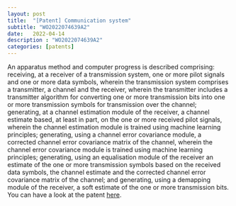 ```yaml
---
layout: post
title:  "[Patent] Communication system"
subtitle: "WO2022074639A2"
date:   2022-04-14
description : "WO2022074639A2"
categories: [patents]
---
```


An apparatus method and computer progress is described comprising: receiving, at a receiver of a transmission system, one or more pilot signals and one or more data symbols, wherein the transmission system comprises a transmitter, a channel and the receiver, wherein the transmitter includes a transmitter algorithm for converting one or more transmission bits into one or more transmission symbols for transmission over the channel; generating, at a channel estimation module of the receiver, a channel estimate based, at least in part, on the one or more received pilot signals, wherein the channel estimation module is trained using machine learning principles; generating, using a channel error covariance module, a corrected channel error covariance matrix of the channel, wherein the channel error covariance module is trained using machine learning principles; generating, using an equalisation module of the receiver an estimate of the one or more transmission symbols based on the received data symbols, the channel estimate and the corrected channel error covariance matrix of the channel; and generating, using a demapping module of the receiver, a soft estimate of the one or more transmission bits.
You can have a look at the patent [here](https://worldwide.espacenet.com/patent/search/family/079283066/publication/WO2022074639A2?q=Mathieu%20Goutay).




